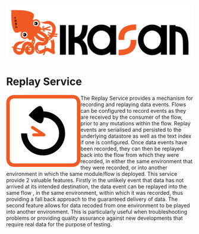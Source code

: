 ![IKASAN](../developer/docs/quickstart-images/Ikasan-title-transparent.png)
# Replay Service
<img src="ikasaneip/developer/docs/quickstart-images/replay.gif" width="200px" align="left"> 
The Replay Service provides a mechanism for recording and replaying data events. Flows can be configured to record events as they are received by the consumer of the flow, prior to any
mutations within the flow. Replay events are serialised and persisted to the underlying datastore as well as the text index if one is configured. Once data events have been recorded, they
can then be replayed back into the flow from which they were recorded, in either the same environment that they were recorded, or into another environment in which the same module/flow is 
deployed. This service provide 2 valuable features. Firstly in the unlikely event that data has not arrived at its intended destination, the data event can be replayed into the same flow
, in the same environment, within which it was recorded, thus providing a fall back approach to the guaranteed delivery of data. The second feature allows for data recoded from one environment
to be played into another environment. This is particularly useful when troubleshooting problems or providing quality assurance against new developments that require real data for the purpose 
of testing.</br>